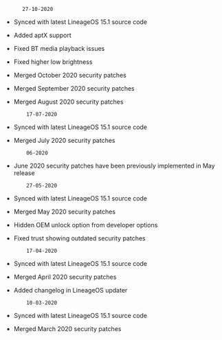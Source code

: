           27-10-2020
* Synced with latest LineageOS 15.1 source code
* Added aptX support
* Fixed BT media playback issues
* Fixed higher low brightness
* Merged October 2020 security patches
* Merged September 2020 security patches
* Merged August 2020 security patches

          17-07-2020
* Synced with latest LineageOS 15.1 source code
* Merged July 2020 security patches

          06-2020
* June 2020 security patches have been previously implemented in May release

          27-05-2020
* Synced with latest LineageOS 15.1 source code
* Merged May 2020 security patches
* Hidden OEM unlock option from developer options
* Fixed trust showing outdated security patches

          17-04-2020
* Synced with latest LineageOS 15.1 source code
* Merged April 2020 security patches
* Added changelog in LineageOS updater

          10-03-2020
* Synced with latest LineageOS 15.1 source code
* Merged March 2020 security patches

